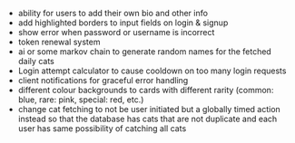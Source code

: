 - ability for users to add their own bio and other info
- add highlighted borders to input fields on login & signup
- show error when password or username is incorrect
- token renewal system
- ai or some markov chain to generate random names for the fetched daily cats
- Login attempt calculator to cause cooldown on too many login requests
- client notifications for graceful error handling
- different colour backgrounds to cards with different rarity (common: blue, rare: pink, special: red, etc.)
- change cat fetching to not be user initiated but a globally timed action instead so that the database has cats that are not duplicate and each user has same possibility of catching all cats